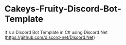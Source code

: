 # Cakeys-Fruity-Discord-Bot-Template
It´s a Discord Bot Template in C# using Discord.Net (https://github.com/discord-net/Discord.Net)
